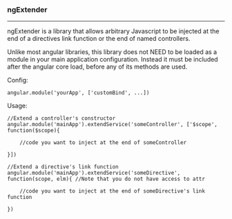 ### ngExtender ###
------------

ngExtender is a library that allows arbitrary Javascript to be injected
at the end of a directives link function or the end of named controllers.

Unlike most angular libraries, this library does not NEED to be loaded as a module in your
main application configuration. Instead it must be included after the angular core load,
before any of its methods are used.

Config:
```
angular.module('yourApp', ['customBind', ...])
```

Usage:
```
//Extend a controller's constructor
angular.module('mainApp').extendService('someController', ['$scope', function($scope){

	//code you want to inject at the end of someController

}])

//Extend a directive's link function
angular.module('mainApp').extendService('someDirective', function(scope, elm){ //Note that you do not have access to attr

	//code you want to inject at the end of someDirective's link function

})
```